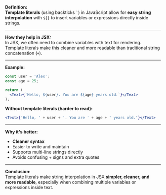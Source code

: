 **Definition:**  
**Template literals** (using backticks `` ` ``) in JavaScript allow for **easy string interpolation** with `${}` to insert variables or expressions directly inside strings.

---

**How they help in JSX:**  
In JSX, we often need to combine variables with text for rendering. Template literals make this cleaner and more readable than traditional string concatenation (`+`).

---

**Example:**
```jsx
const user = 'Alex';
const age = 25;

return (
  <Text>{`Hello, ${user}. You are ${age} years old.`}</Text>
);
```

**Without template literals (harder to read):**
```jsx
<Text>{'Hello, ' + user + '. You are ' + age + ' years old.'}</Text>
```

---

**Why it's better:**
- **Cleaner syntax**
- Easier to write and maintain
- Supports multi-line strings directly
- Avoids confusing + signs and extra quotes

---

**Conclusion:**  
Template literals make string interpolation in JSX **simpler, cleaner, and more readable**, especially when combining multiple variables or expressions inside text.
